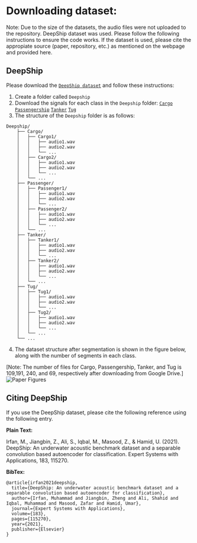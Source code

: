 # Downloading dataset:

Note: Due to the size of the datasets, the audio files were not 
uploaded to the repository. DeepShip dataset was used. 
Please follow the following instructions
to ensure the code works. If the dataset is used,
please cite the appropiate source (paper, repository, etc.) as mentioned
on the webpage and provided here.

##  DeepShip

Please download the [`DeepShip dataset`](https://github.com/irfankamboh/DeepShip/issues/1)
and follow these instructions:

1. Create a folder called `Deepship`
2. Download the signals for each class in the `Deepship` folder:
        [`Cargo`](https://drive.google.com/drive/folders/1AddVN9KJ0FYn7RewdTrn7G_zrwIe0EtA?usp=drive_link)
        [`Passengership`](https://drive.google.com/drive/folders/1JcLyv9hJO1tXDGJp_d8WXrBigwWL5M1Y?usp=sharing)
        [`Tanker`](https://drive.google.com/drive/folders/11WlEFTtE_HRjNmJnohmiyPGkT91t2ktN?usp=drive_link)
        [`Tug`](https://drive.google.com/drive/folders/1W-1ZQ-9mB8mLZqIaD6GlKaQGUEvgu6G0?usp=sharing)
3. The structure of the `Deepship` folder is as follows:
```
Deepship/
    ├── Cargo/
    │   ├── Cargo1/
    │   │   ├── audio1.wav
    │   │   ├── audio2.wav
    │   │   └── ...
    │   ├── Cargo2/
    │   │   ├── audio1.wav
    │   │   ├── audio2.wav
    │   │   └── ...
    │   └── ...
    ├── Passenger/
    │   ├── Passenger1/
    │   │   ├── audio1.wav
    │   │   ├── audio2.wav
    │   │   └── ...
    │   ├── Passenger2/
    │   │   ├── audio1.wav
    │   │   ├── audio2.wav
    │   │   └── ...
    │   └── ...
    ├── Tanker/
    │   ├── Tanker1/
    │   │   ├── audio1.wav
    │   │   ├── audio2.wav
    │   │   └── ...
    │   ├── Tanker2/
    │   │   ├── audio1.wav
    │   │   ├── audio2.wav
    │   │   └── ...
    │   └── ...
    ├── Tug/
    │   ├── Tug1/
    │   │   ├── audio1.wav
    │   │   ├── audio2.wav
    │   │   └── ...
    │   ├── Tug2/
    │   │   ├── audio1.wav
    │   │   ├── audio2.wav
    │   │   └── ...
    │   └── ...
    └── ...
```

4. The dataset structure after segmentation is shown in the figure below, along with the number of segments in each class.      

[Note: The number of files for Cargo, Passengership, Tanker, and Tug is 109,191, 240, and 69, respectively after downloading from Google Drive.]
![Paper Figures](https://github.com/Peeples-Lab/HLTDNN/blob/master/Figures/Dataset.png)
## <a name="CitingDeepShip"></a>Citing DeepShip

If you use the DeepShip dataset, please cite the following reference using the following entry.

**Plain Text:**

Irfan, M., Jiangbin, Z., Ali, S., Iqbal, M., Masood, Z., & Hamid, U. (2021). DeepShip: An underwater acoustic benchmark dataset and a separable convolution based autoencoder for classification. Expert Systems with Applications, 183, 115270.

**BibTex:**
```
@article{irfan2021deepship,
  title={DeepShip: An underwater acoustic benchmark dataset and a separable convolution based autoencoder for classification},
  author={Irfan, Muhammad and Jiangbin, Zheng and Ali, Shahid and Iqbal, Muhammad and Masood, Zafar and Hamid, Umar},
  journal={Expert Systems with Applications},
  volume={183},
  pages={115270},
  year={2021},
  publisher={Elsevier}
}

```
